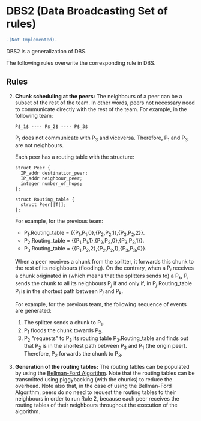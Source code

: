 DBS2 (Data Broadcasting Set of rules)
====================================

```diff
-(Not Implemented)-
```

DBS2 is a generalization of DBS.

The following rules overwrite the corresponding rule in DBS.

Rules
-----

2. **Chunk scheduling at the peers:** The neighbours of a peer can be
    a subset of the rest of the team. In other words, peers not
    necessary need to communicate directly with the rest of the
    team. For example, in the following team:

	```
	P$_1$ ---- P$_2$ ---- P$_3$
	```

	P$_1$ does not communicate with P$_3$ and viceversa. Therefore, P$_1$
	and P$_3$ are not neighbours.

	Each peer has a routing table with the structure:

	```
	struct Peer {
	  IP_addr destination_peer;
	  IP_addr neighbour_peer;
	  integer number_of_hops;
    };
	  
    struct Routing_table {
	  struct Peer[|T|];
	};
    ```
	
	For example, for the previous team:

	* P$_1$.Routing_table = {{P$_1$,P$_1$,0},{P$_2$,P$_2$,1},{P$_3$,P$_2$,2}}.
	* P$_2$.Routing_table = {{P$_1$,P$_1$,1},{P$_2$,P$_2$,0},{P$_3$,P$_3$,1}}.
	* P$_3$.Routing_table = {{P$_1$,P$_2$,2},{P$_2$,P$_2$,1},{P$_3$,P$_3$,0}}.

	When a peer receives a chunk from the splitter, it forwards this
    chunk to the rest of its neighbours (flooding). On the contrary,
    when a P$_i$ receives a chunk originated in (which means
    that the splitters sends to) a P$_k$, P$_i$ sends the chunk to all its
    neighbours P$_j$ if and only if, in P$_j$.Routing_table P$_i$ is
    in the shortest path between P$_j$ and P$_k$.

	For example, for the previous team, the following sequence of
    events are generated:

	1. The splitter sends a chunk to P$_1$.
	2. P$_1$ floods the chunk towards P$_2$.
	3. P$_2$ "requests" to P$_3$ its routing table P$_3$.Routing_table
       and finds out that P$_2$ is in the shortest path between P$_3$
       and P$_1$ (the origin peer). Therefore, P$_2$ forwards the
       chunk to P$_3$.

12. **Generation of the routing tables:** The routing tables can be
    populated by using the
    [Bellman-Ford Algorithm](https://en.wikipedia.org/wiki/Bellman%E2%80%93Ford_algorithm). Note
    that the routing tables can be transmitted using piggybacking
    (with the chunks) to reduce the overhead.  Note also that, in the
    case of using the Bellman-Ford Algorithm, peers do no need to
    request the routing tables to their neighbours in order to run
    Rule 2, because each peer receives the routing tables of their
    neighbours throughout the execution of the algorithm.
